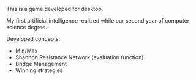 This is a game developed for desktop.

My first artificial intelligence realized while our second year of computer science degree.

Developed concepts:

  - Min/Max
  - Shannon Resistance Network (evaluation function)
  - Bridge Management
  - Winning strategies
